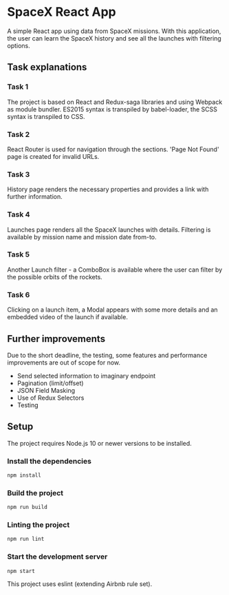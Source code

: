 # SpaceX React App

A simple React app using data from SpaceX missions.
With this application, the user can learn the SpaceX history and see all the launches with filtering options.

## Task explanations

### Task 1

The project is based on React and Redux-saga libraries and using Webpack as module bundler.
ES2015 syntax is transpiled by babel-loader, the SCSS syntax is transpiled to CSS.

### Task 2

React Router is used for navigation through the sections. 'Page Not Found' page is created for invalid URLs.

### Task 3

History page renders the necessary properties and provides a link with further information.

### Task 4

Launches page renders all the SpaceX launches with details. Filtering is available by mission name and mission date from-to.

### Task 5

Another Launch filter - a ComboBox is available where the user can filter by the possible orbits of the rockets.

### Task 6

Clicking on a launch item, a Modal appears with some more details and an embedded video of the launch if available.

## Further improvements

Due to the short deadline, the testing, some features and performance improvements are out of scope for now.

- Send selected information to imaginary endpoint
- Pagination (limit/offset)
- JSON Field Masking
- Use of Redux Selectors
- Testing

## Setup

The project requires Node.js 10 or newer versions to be installed.

### Install the dependencies

```bash
npm install
```

### Build the project

```bash
npm run build
```

### Linting the project

```bash
npm run lint
```

### Start the development server

```bash
npm start
```

This project uses eslint (extending Airbnb rule set).
